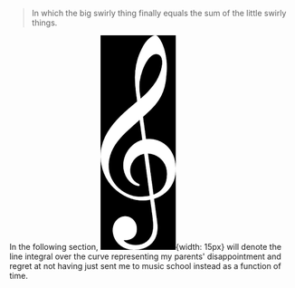 > In which the big swirly thing finally equals the sum of the little swirly things.


In the following section,  ![alt text](./assets/images/image-13.png){width: 15px} will denote the line integral over the curve representing my parents' disappointment and regret at not having just sent me to music school instead as a function of time.

